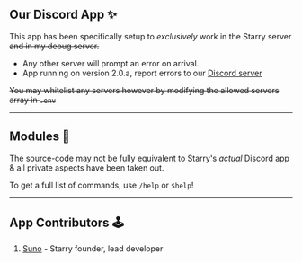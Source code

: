 ## Our Discord App ✨
This app has been specifically setup to _exclusively_ work in the Starry server ~~and in my debug server.~~
- Any other server will prompt an error on arrival.
- App running on version 2.0.a, report errors to our [Discord server](https://discord.gg/luau)

~~You may whitelist any servers however by modifying the allowed servers array in `.env`~~

---

## Modules 📜
The source-code may not be fully equivalent to Starry's _actual_ Discord app
<br>& all private aspects have been taken out.

To get a full list of commands, use `/help` or `$help`!

---

## App Contributors 🕹️
1. [Suno](https://github.com/mr-suno) - Starry founder, lead developer

